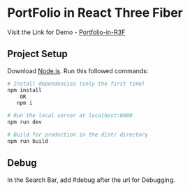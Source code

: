 # PortFolio in React Three Fiber

Visit the Link for Demo - [Portfolio-in-R3F](https://portfolio-r3f.netlify.app/)

## Project Setup

Download [Node.js](https://nodejs.org/en/download/).
Run this followed commands:

```bash
# Install dependencies (only the first time)
npm install
    OR
   npm i

# Run the local server at localhost:8080
npm run dev

# Build for production in the dist/ directory
npm run build
```

## Debug

In the Search Bar, add #debug after the url for Debugging.
